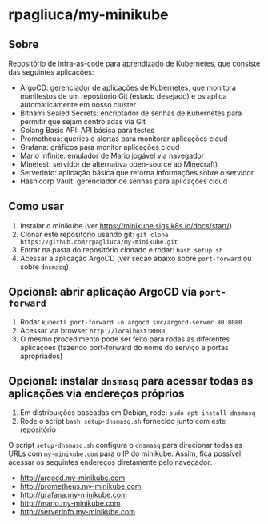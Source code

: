 # rpagliuca/my-minikube

## Sobre
Repositório de infra-as-code para aprendizado de Kubernetes, que consiste das seguintes aplicações:
* ArgoCD: gerenciador de aplicações de Kubernetes, que monitora manifestos de um repositório Git (estado desejado) e os aplica automaticamente em nosso cluster
* Bitnami Sealed Secrets: encriptador de senhas de Kubernetes para permitir que sejam controladas via Git
* Golang Basic API: API básica para testes
* Prometheus: queries e alertas para monitorar aplicações cloud
* Grafana: gráficos para monitor aplicações cloud
* Mario Infinite: emulador de Mario jogável via navegador
* Minetest: servidor de alternativa open-source ao Minecraft)
* Serverinfo: aplicação básica que retorna informações sobre o servidor
* Hashicorp Vault: gerenciador de senhas para aplicações cloud

## Como usar

1. Instalar o minikube (ver https://minikube.sigs.k8s.io/docs/start/)
2. Clonar este repositório usando git: `git clone https://github.com/rpagliuca/my-minikube.git`
3. Entrar na pasta do repositório clonado e rodar: `bash setup.sh`
4. Acessar a aplicação ArgoCD (ver seção abaixo sobre `port-forward` ou sobre `dnsmasq`)

## Opcional: abrir aplicação ArgoCD via `port-forward`
1. Rodar `kubectl port-forward -n argocd svc/argocd-server 80:8080`
2. Acessar via browser `http://localhost:8080`
3. O mesmo procedimento pode ser feito para rodas as diferentes aplicações (fazendo port-forward do nome do serviço e portas apropriados)

## Opcional: instalar `dnsmasq` para acessar todas as aplicações via endereços próprios

1. Em distribuições baseadas em Debian, rode: `sudo apt install dnsmasq`
2. Rode o script `bash setup-dnsmasq.sh` fornecido junto com este repositório

O script `setup-dnsmasq.sh` configura o `dnsmasq` para direcionar todas as URLs com `my-minikube.com` para o IP do minikube. Assim, fica possível acessar os seguintes endereços diretamente pelo navegador:

* http://argocd.my-minikube.com
* http://prometheus.my-minikube.com
* http://grafana.my-minikube.com
* http://mario.my-minikube.com
* http://serverinfo.my-minikube.com
